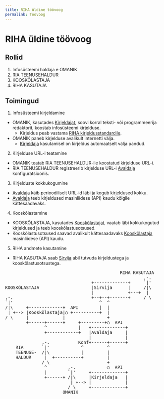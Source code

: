 ```yaml
---
title: RIHA üldine töövoog
permalink: Toovoog
---
```


# RIHA üldine töövoog

## Rollid

1. Infosüsteemi haldaja e OMANIK
2. RIA TEENUSEHALDUR
3. KOOSKÕLASTAJA
4. RIHA KASUTAJA

## Toimingud

1. Infosüsteemi kirjeldamine
  - OMANIK, kasutades [Kirjeldajat](Kirjeldaja), soovi korral teksti- või programmeerija redaktorit, koostab infosüsteemi kirjelduse.
    - Kirjeldus peab vastama [RIHA kirjeldusstandardile](Kirjeldusstandard).
  - OMANIK paneb kirjelduse avalikult internetti välja.
    - [Kirjeldaja](Kirjeldaja) kasutamisel on kirjeldus automaatselt välja pandud.
2. Kirjelduse URL-i teatamine
  - OMANIK teatab RIA TEENUSEHALDUR-ile koostatud kirjelduse URL-i.
  - RIA TEENUSEHALDUR registreerib kirjelduse URL-i [Avaldaja](Avaldaja) konfiguratsioonis.
3. Kirjelduste kokkukogumine
  - [Avaldaja](Avaldaja) käib perioodiliselt URL-id läbi ja kogub kirjeldused kokku.
  - [Avaldaja](Avaldaja) teeb kirjeldused masinliidese (API) kaudu kõigile kättesaadavaks.
4. Kooskõlastamine
  - KOOSKÕLASTAJA, kasutades [Kooskõlastajat](Kooskõlastaja), vaatab läbi kokkukogutud kirjeldused ja teeb kooskõlastusotsused.
  - Kooskõlastusotsused saavad avalikult kättesaadavaks [Kooskõlastaja](Kooskõlastaja) masinliidese (API) kaudu.
5. RIHA andmete kasutamine
  - RIHA KASUTAJA saab [Sirvija](Sirvija) abil tutvuda kirjeldustega ja kooskõlastusotsustega.

<pre>
                                            RIHA KASUTAJA
                                                     ,-.
                                 +-------------+     `|'
KOOSKÕLASTAJA                    |Sirvija      |     /|\
                                 |             +---+  |
,-.                              +--+--+-------+     / \
`|'                                 ^  ^
/|\     +-------------+  API        |  |
 | +--> |Kooskõlastaja|◯ +----------+  |
/ \     |             |                +
        +------+------+     +---------+◯  API
               ^            |   +-------------+
               +------------+   |Avaldaja     |
                                |             |
              ,-.           Konf+------+------+
    RIA       `|'            ^         ^
    TEENUSE-  /|\            |         |
    HALDUR     |  +----------+         |
              / \                      +
               ^        ,-.            ◯  API
               |        `|'     +-------------+
               +------+ /|\     |Kirjeldaja   |
                         | +--> |             |
                        / \     +-------------+
                      OMANIK
</pre>  

